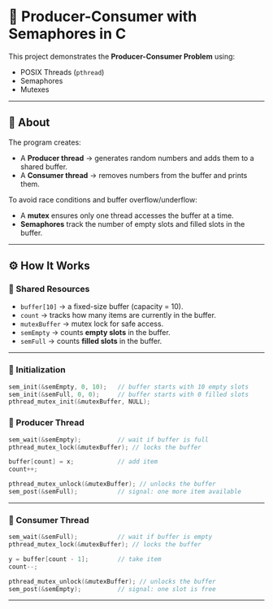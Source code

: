 # 🧵 Producer-Consumer with Semaphores in C

This project demonstrates the **Producer-Consumer Problem** using:
- POSIX Threads (`pthread`)
- Semaphores
- Mutexes

---

## 📌 About
The program creates:
- A **Producer thread** → generates random numbers and adds them to a shared buffer.  
- A **Consumer thread** → removes numbers from the buffer and prints them.  

To avoid race conditions and buffer overflow/underflow:
- A **mutex** ensures only one thread accesses the buffer at a time.  
- **Semaphores** track the number of empty slots and filled slots in the buffer.  

---

## ⚙️ How It Works

### 🔹 Shared Resources
- `buffer[10]` → a fixed-size buffer (capacity = 10).  
- `count` → tracks how many items are currently in the buffer.  
- `mutexBuffer` → mutex lock for safe access.  
- `semEmpty` → counts **empty slots** in the buffer.  
- `semFull` → counts **filled slots** in the buffer.  

---

### 🔹 Initialization
```c
sem_init(&semEmpty, 0, 10);   // buffer starts with 10 empty slots
sem_init(&semFull, 0, 0);     // buffer starts with 0 filled slots
pthread_mutex_init(&mutexBuffer, NULL);
```
### 🔹 Producer Thread
```c
sem_wait(&semEmpty);          // wait if buffer is full
pthread_mutex_lock(&mutexBuffer); // locks the buffer

buffer[count] = x;            // add item
count++;

pthread_mutex_unlock(&mutexBuffer); // unlocks the buffer
sem_post(&semFull);           // signal: one more item available
```
---

### 🔹 Consumer Thread
```c
sem_wait(&semFull);           // wait if buffer is empty
pthread_mutex_lock(&mutexBuffer); // locks the buffer

y = buffer[count - 1];        // take item
count--;

pthread_mutex_unlock(&mutexBuffer); // unlocks the buffer
sem_post(&semEmpty);          // signal: one slot is free
```
---

